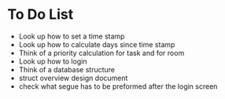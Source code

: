 # To Do List

- Look up how to set a time stamp
- Look up how to calculate days since time stamp
- Think of a priority calculation for task and for room
- Look up how to login
- Think of a database structure
- struct overview design document
- check what segue has to be preformed after the login screen
